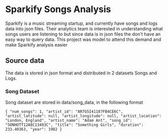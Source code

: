# Sparkify Songs Analysis

Sparkify is a music streaming startup, and currently have songs and logs data into json files.
Their analytics team is interested in understanding what songs users are listening to but since data is in json files the don't have an easy way to query data. This project was model to attend this demand and make Sparkify analysis easier 

## Source data

The data is stored in json format and distributed in 2 datasets Songs and Logs.

### Song Dataset

Song dataset are stored in data/song_data, in the following format

``{
   "num_songs": 1,
   "artist_id": "AR7G5I41187FB4CE6C",
   "artist_latitude": null,
   "artist_longitude": null,
   "artist_location": "London, England",
   "artist_name": "Adam Ant",
   "song_id": "SONHOTT12A8C13493C",
   "title": "Something Girls",
   "duration": 233.40363,
   "year": 1982
}``
